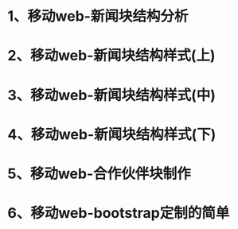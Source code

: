 # 1、移动web-新闻块结构分析
# 2、移动web-新闻块结构样式(上)
# 3、移动web-新闻块结构样式(中)
# 4、移动web-新闻块结构样式(下)
# 5、移动web-合作伙伴块制作
# 6、移动web-bootstrap定制的简单